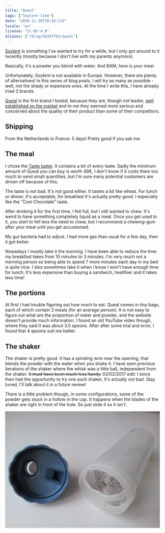 ```yaml
---
title: "Queal"
tags: ["Soylent-like"]
date: "2016-11-26T20:58:11Z"
locale: "en"
license: "CC-BY-4.0"
aliases: ["/blog/5839f763/queal"]
---
```


[Soylent](https://en.wikipedia.org/wiki/Soylent_%28food%29) is something I've wanted to try for a while, but I only got around to it recently (mostly because I don't live with my parents anymore).

Basically, it's a powder you blend with water. And BAM, here is your meal.

Unfortunately, Soylent is not available in Europe. However, there are plenty of alternatives!
In this series of blog posts, I will try as many as possible - well, not the shady or expensive ones. At the time I write this, I have already tried 3 brands.

[Queal](https://queal.com/) is the first brand I tested, because they are, though not leader, [well established on the market](https://www.instant.ly/report/5762d6e6e4b077dda75559cb#570150e1e4b01f436648be68) and to me they seemed more serious and concerned about the quality of their product than some of their competitors.

## Shipping

From the Netherlands to France: 5 days! Pretty good if you ask me.

## The meal

I chose the [Taste taster](https://order.queal.com/order/). It contains a bit of every taste.
Sadly the minimum amount of Queal you can buy is worth 49€, I don't know if it costs them too much to send small quantities, but I'm sure many potential customers are driven off because of this.

The taste is not bad. It's not good either. It tastes a bit like wheat.
For lunch or dinner, it's acceptable, for breakfast it's actually pretty good. I especially like the "Cool Chocolate" taste.

After drinking it for the first time, I felt full, but I still wanted to chew. It's weird to have something completely liquid as a meal. Once you get used to it, you start to fell less the need to chew, but I recommend a chewing-gum after your meal until you get accustomed.

My gut bacteria had to adjust. I had more gas than usual for a few day, then it got better.

Nowadays I mostly take it the morning. I have been able to reduce the time my breakfast takes from 10 minutes to 3 minutes. I'm very much not a morning person so being able to spend 7 more minutes each day in my bed is quite nice.
I also sometimes take it when I know I won't have enough time for lunch. It's less expensive than buying a sandwich, healthier and it takes less time!

## The portions

At first I had trouble figuring out how much to eat. Queal comes in tiny bags, each of which contain 3 meals (for an average person).
It is not easy to figure out what are the proportion of water and powder, and the website doesn't provide much information.
I found an old YouTube video though, where they said it was about 3.5 spoons.
After after some trial and error, I found that 4 spoons suit me better.


## The shaker

The shaker is pretty good. It has a spiraling wire near the opening, that blends the powder with the water when you shake it. I have seen previous iterations of the shaker where the whisk was a little ball, independent from the shaker. ~~It must have been much less handy.~~ 02/02/2017 edit: I since then had the opportunity to try one such shaker, it's actually not bad. Stay tuned, I'll talk about it in a future review!

There is a little problem though, in some configurations, some of the powder gets stuck in a hollow in the cap. It happens when the blades of the shaker are right in front of the hole. So just slide it so it isn't.

![Queal shaker](shaker.jpg)
